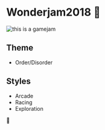 # Wonderjam2018 :tada:

![this is a gamejam](https://media0.giphy.com/media/vkqwXwnTPkilO/giphy.gif)

## Theme

* Order/Disorder

## Styles

* Arcade
* Racing
* Exploration

:rocket:
